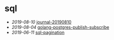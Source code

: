 # sql

- *2019-08-10* [journal-20190810](./journal-20190810)
- *2019-08-04* [golang-postgres-publish-subscribe](./golang-postgres-publish-subscribe)
- *2019-06-11* [sql-pagination](./sql-pagination)
